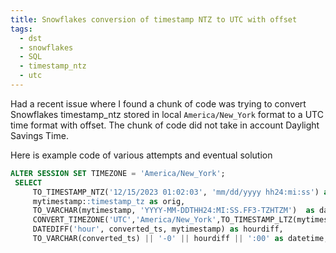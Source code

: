 ```yaml
---
title: Snowflakes conversion of timestamp NTZ to UTC with offset
tags:
  - dst
  - snowflakes
  - SQL
  - timestamp_ntz
  - utc
---
```


Had a recent issue where I found a chunk of code was trying to convert
Snowflakes timestamp_ntz stored in local `America/New_York` format to
a UTC time format with offset. The chunk of code did not take in
account Daylight Savings Time.

Here is example code of various attempts and eventual solution

```sql
ALTER SESSION SET TIMEZONE = 'America/New_York';
 SELECT
     TO_TIMESTAMP_NTZ('12/15/2023 01:02:03', 'mm/dd/yyyy hh24:mi:ss') as mytimestamp,
     mytimestamp::timestamp_tz as orig,
     TO_VARCHAR(mytimestamp, 'YYYY-MM-DDTHH24:MI:SS.FF3-TZHTZM')  as datetime_wrong,
     CONVERT_TIMEZONE('UTC','America/New_York',TO_TIMESTAMP_LTZ(mytimestamp)) AS converted_ts,
     DATEDIFF('hour', converted_ts, mytimestamp) as hourdiff,
     TO_VARCHAR(converted_ts) || '-0' || hourdiff || ':00' as datetime;
```
